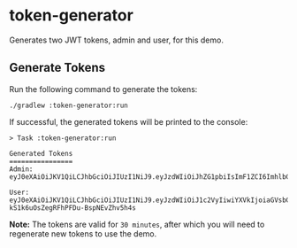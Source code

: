 # token-generator
Generates two JWT tokens, admin and user, for this demo.

## Generate Tokens
Run the following command to generate the tokens:

    ./gradlew :token-generator:run
    
If successful, the generated tokens will be printed to the console:

    > Task :token-generator:run
    
    Generated Tokens
    ================
    Admin:
    eyJ0eXAiOiJKV1QiLCJhbGciOiJIUzI1NiJ9.eyJzdWIiOiJhZG1pbiIsImF1ZCI6ImhlbGxvLXNlcnZpY2UiLCJzY29wZSI6IkFETUlOIiwiaXNzIjoiaGVsbG8tc2VydmljZS1kZW1vIiwiZXhwIjoxNTc2ODY3NzUxLCJqdGkiOiI5ZjAxOTQ0NS1hY2M2LTRhMGEtOTkyMy1mZjI2ODRlNGZmNGIifQ.0fTeSks9XBtKJRb9y4trOykfa2cYEZ9SJidspBtmKNc
    
    User:
    eyJ0eXAiOiJKV1QiLCJhbGciOiJIUzI1NiJ9.eyJzdWIiOiJ1c2VyIiwiYXVkIjoiaGVsbG8tc2VydmljZSIsInNjb3BlIjoiVVNFUiIsImlzcyI6ImhlbGxvLXNlcnZpY2UtZGVtbyIsImV4cCI6MTU3Njg2Nzc1MiwianRpIjoiMjUzNWNmZjUtNzE3My00ZTVhLWJiOWQtZTRmZDFhZjdlZmMxIn0.OhGWhRAKWL-kS1k6uOsZegRFhPFDu-BspNEvZhv5h4s
    
**Note:** The tokens are valid for `30 minutes`, after which you will need to regenerate new tokens to use the demo.
